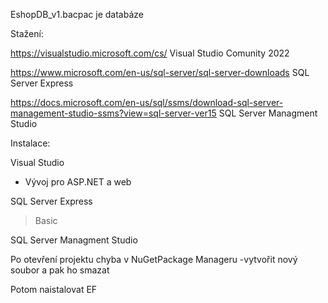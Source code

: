 EshopDB_v1.bacpac je databáze

Stažení:

https://visualstudio.microsoft.com/cs/
Visual Studio Comunity 2022

https://www.microsoft.com/en-us/sql-server/sql-server-downloads
SQL Server Express

https://docs.microsoft.com/en-us/sql/ssms/download-sql-server-management-studio-ssms?view=sql-server-ver15
SQL Server Managment Studio

Instalace:

Visual Studio
+ Vývoj pro ASP.NET a web

SQL Server Express
> Basic

SQL Server Managment Studio




Po otevření projektu chyba v NuGetPackage Manageru
-vytvořit nový soubor a pak ho smazat

Potom naistalovat EF
